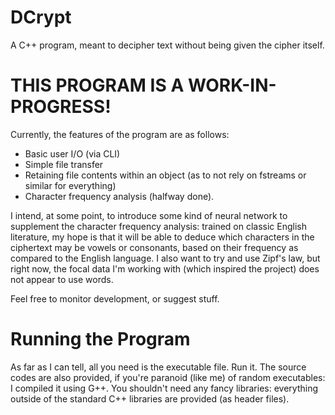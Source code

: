 # DCrypt
A C++ program, meant to decipher text without being given the cipher itself.

# THIS PROGRAM IS A WORK-IN-PROGRESS! #

Currently, the features of the program are as follows:
* Basic user I/O (via CLI)
* Simple file transfer
* Retaining file contents within an object (as to not rely on fstreams or similar for everything)
* Character frequency analysis (halfway done).

I intend, at some point, to introduce some kind of neural network to supplement the character frequency analysis: trained on classic English literature, my hope is that it will be able to deduce which characters in the ciphertext may be vowels or consonants, based on their frequency as compared to the English language. I also want to try and use Zipf's law, but right now, the focal data I'm working with (which inspired the project) does not appear to use words.

Feel free to monitor development, or suggest stuff.

# Running the Program #
As far as I can tell, all you need is the executable file. Run it. 
The source codes are also provided, if you're paranoid (like me) of random executables: I compiled it using G++.
You shouldn't need any fancy libraries: everything outside of the standard C++ libraries are provided (as header files).


